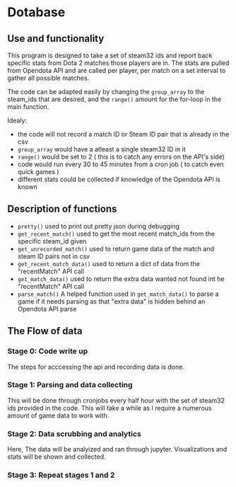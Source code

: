 # Dotabase
## Use and functionality
This program is designed to take a set of steam32 ids and report back specific stats from Dota 2 matches those players are in. 
The stats are pulled from Opendota API and are called per player, per match on a set interval to gather all possible matches.

The code can be adapted easily by changing the `group_array` to the steam_ids that are desired, and the `range()` amount for the for-loop  in the main function.

Idealy: 
- the code will not record a match ID or Steam ID pair that is already in the csv
- `group_array` would have a atleast a single steam32 ID in it
- `range()` would be set to 2 ( this is to catch any errors on the API's side)
- code would run every 30 to 45 minutes from a cron job ( to catch even quick games )
- different stats could be collected if knowledge of the Opendota API is known

## Description of functions
- `pretty()` used to print out pretty json during debugging
- `get_recent_match()` used to get the most recent match_ids from the specific steam_id given
- `get_unrecorded_match()` used to return game data of the match and steam ID pairs not in csv
- `get_recent_match_data()` used to return a dict of data from the "recentMatch" API call
- `get_match_data()` used to return the extra data wanted not found int he "recentMatch" API call
- `parse_match()` A helped function used in `get_match_data()` to parse a game if it needs parsing as that "extra data" is hidden behind an Opendota API parse

## The Flow of data
### Stage 0: Code write up
The steps for acccessing the api and recording data is done.

### Stage 1: Parsing and data collecting
This will be done through cronjobs every half hour with the set of steam32 ids provided in the code.
This will take a while as I require a numerous amount of game data to work with.

### Stage 2: Data scrubbing and analytics
Here, The data will be analyized and ran through jupyter. Visualizations and stats will be shown and collected.

### Stage 3: Repeat stages 1 and 2
